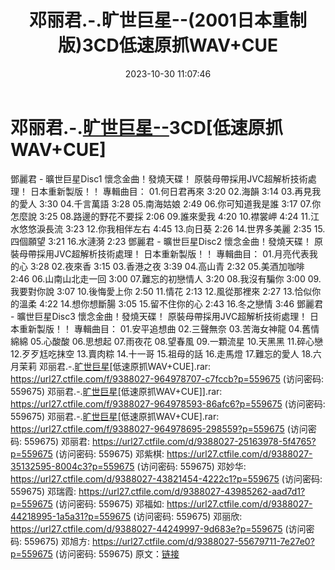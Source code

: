 ﻿---
title: 邓丽君.-.旷世巨星--(2001日本重制版)3CD低速原抓WAV+CUE
date: 2023-10-30 11:07:46
categories: WAV车载音乐、镜像
tags: 华语中文
---
# 邓丽君.-.[旷世巨星--](2001日本重制版)3CD[低速原抓WAV+CUE]

鄧麗君 - 曠世巨星Disc1
懷念金曲！發燒天碟！
原裝母帶採用JVC超解析技術處理！
日本重新製版！！
專輯曲目：
01.何日君再來 3:20
02.海韻 3:14
03.再見我的愛人 3:30
04.千言萬語 3:28
05.南海姑娘 2:49
06.你可知道我是誰 3:17
07.你怎麼說 3:25
08.路邊的野花不要採 2:06
09.誰來愛我 4:20
10.襟裳岬 4:24
11.江水悠悠淚長流 3:23
12.你我相伴左右 4:45
13.向日葵 2:26
14.世界多美麗 2:35
15.四個願望 3:21
16.水漣漪 2:23
鄧麗君 - 曠世巨星Disc2
懷念金曲！發燒天碟！
原裝母帶採用JVC超解析技術處理！
日本重新製版！！
專輯曲目：
01.月亮代表我的心 3:28
02.夜來香 3:15
03.香港之夜 3:39
04.高山青 2:32
05.美酒加咖啡 2:46
06.山南山北走一回 3:00
07.難忘的初戀情人 3:20
08.我沒有騙你 3:00
09.我要對你說 3:07
10.後悔愛上你 2:50
11.情花 2:13
12.風從那裡來 2:27
13.恰似你的溫柔 4:22
14.想你想斷腸 3:05
15.留不住你的心 2:43
16.冬之戀情 3:46
鄧麗君 - 曠世巨星Disc3
懷念金曲！發燒天碟！
原裝母帶採用JVC超解析技術處理！
日本重新製版！！
專輯曲目：
01.安平追想曲
02.三聲無奈
03.苦海女神龍
04.舊情綿綿
05.心酸酸
06.思想起
07.雨夜花
08.望春風
09.一顆流星
10.天黑黑
11.碎心戀
12.歹歹尪吃抹空
13.賣肉粽
14.十一哥
15.祖母的話
16.走馬燈
17.難忘的愛人
18.六月茉莉
邓丽君.-.[旷世巨星](2001日本重制版)[低速原抓WAV+CUE].rar: https://url27.ctfile.com/f/9388027-964978707-c7fccb?p=559675
(访问密码: 559675)
邓丽君.-.[旷世巨星](2001日本重制版)[低速原抓WAV+CUE]].rar: https://url27.ctfile.com/f/9388027-964978593-86afc6?p=559675
(访问密码: 559675)
邓丽君.-.[旷世巨星](2001日本重制版)[低速原抓WAV+CUE].rar: https://url27.ctfile.com/f/9388027-964978695-298559?p=559675
(访问密码: 559675)
邓丽君: https://url27.ctfile.com/d/9388027-25163978-5f4765?p=559675
(访问密码: 559675)
邓紫棋: https://url27.ctfile.com/d/9388027-35132595-8004c3?p=559675
(访问密码: 559675)
邓妙华: https://url27.ctfile.com/d/9388027-43821454-4222c1?p=559675
(访问密码: 559675)
邓瑞霞: https://url27.ctfile.com/d/9388027-43985262-aad7d1?p=559675
(访问密码: 559675)
邓福如: https://url27.ctfile.com/d/9388027-44218995-1a5a31?p=559675
(访问密码: 559675)
邓丽欣: https://url27.ctfile.com/d/9388027-44249997-9d683e?p=559675
(访问密码: 559675)
邓旭方: https://url27.ctfile.com/d/9388027-55679711-7e27e0?p=559675
(访问密码: 559675)
原文：[链接](https://blog.sina.com.cn/s/blog_1647c7e76010313oh.html)